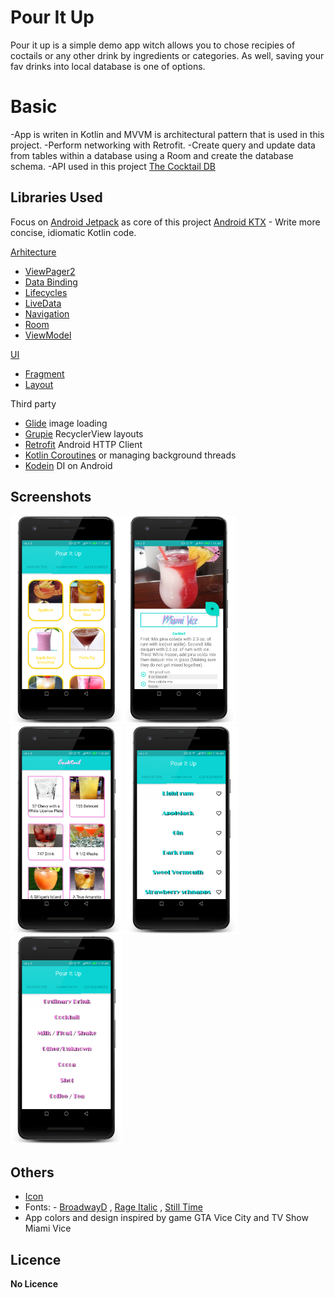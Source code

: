 ﻿# Pour It Up

Pour it up is a simple demo app witch allows you to chose recipies of coctails or any other drink by ingredients or categories. As well, saving your fav drinks into local database is one of options.


# Basic

-App is writen in Kotlin and MVVM is architectural pattern that is used in this project.
-Perform networking with Retrofit.
-Create query and update data from tables within a database using a Room and create the database schema.
-API used in this project [The Cocktail DB](https://rapidapi.com/theapiguy/api/the-cocktail-db?endpoint=apiendpoint_b2280d27-a2ef-4de9-be14-8c3f88f2d9ec)

## Libraries Used
Focus on [Android Jetpack](https://developer.android.com/jetpack) as core of this project
[Android KTX](https://developer.android.com/kotlin/ktx) - Write more concise, idiomatic Kotlin code.

[Arhitecture](https://developer.android.com/topic/libraries/architecture)
 -  [ViewPager2](https://developer.android.com/jetpack/androidx/releases/viewpager2)
 -  [Data Binding](https://developer.android.com/topic/libraries/data-binding/)
 - [Lifecycles](https://developer.android.com/topic/libraries/architecture/lifecycle)
 - [LiveData](https://developer.android.com/topic/libraries/architecture/livedata)
 - [Navigation](https://developer.android.com/guide/navigation/)
 - [Room](https://developer.android.com/topic/libraries/architecture/room)
 - [ViewModel](https://developer.android.com/topic/libraries/architecture/viewmodel)

[UI](https://developer.android.com/guide/topics/ui)
 - [Fragment](https://developer.android.com/guide/components/fragments)
 - [Layout](https://developer.android.com/guide/topics/ui/declaring-layout)

Third party
 - [Glide](https://bumptech.github.io/glide/) image loading
 - [Grupie](https://github.com/lisawray/groupie) RecyclerView layouts
 - [Retrofit](https://square.github.io/retrofit/) Android HTTP Client
 - [Kotlin Coroutines](https://kotlinlang.org/docs/reference/coroutines-overview.html) or managing background threads
  - [Kodein](https://kodein.org/Kodein-DI/?5.0/android) DI on Android
## Screenshots

<img src="screenshots/device-2020-05-15-011724_framed.png" width="180"><img src="screenshots/device-2020-05-15-011824_framed.png" width="180">
<img src="screenshots/device-2020-05-15-011845_framed.png" width="180">
<img src="screenshots/device-2020-05-15-011859_framed.png" width="180">
<img src="screenshots/device-2020-05-15-011908_framed.png" width="180">


## Others

  - [Icon](https://www.flaticon.com/free-icon/cocktail_955836?term=cocktail&page=1&position=32)
  - Fonts: - [BroadwayD](https://www.wfonts.com/font/broadwayd) , [Rage Italic](https://www.dafontfree.net/freefonts-rage-italic-f65266.htm) , [Still Time](https://www.dafont.com/still-time.font)
  - App colors and design inspired by game GTA Vice City and TV Show Miami Vice

## Licence

**No Licence**


